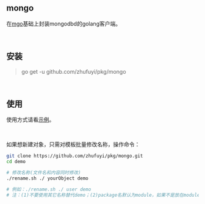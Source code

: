 ## mongo

在[mgo](https://github.com/globalsign/mgo)基础上封装mongodbd的golang客户端。

<br>

## 安装

> go get -u github.com/zhufuyi/pkg/mongo

<br>

## 使用

使用方式请看[示例](./demo)。

<br>

如果想新建对象，只需对模板批量修改名称，操作命令：

```bash
git clone https://github.com/zhufuyi/pkg/mongo.git
cd demo

# 修改名称(文件名和内容同时修改)
./rename.sh ./ yourObject demo

# 例如：./rename.sh ./ user demo
# 注：(1)不要使用其它名称替代demo；(2)package名默认为module，如果不是放在module目录下，需要手动更改。
```
